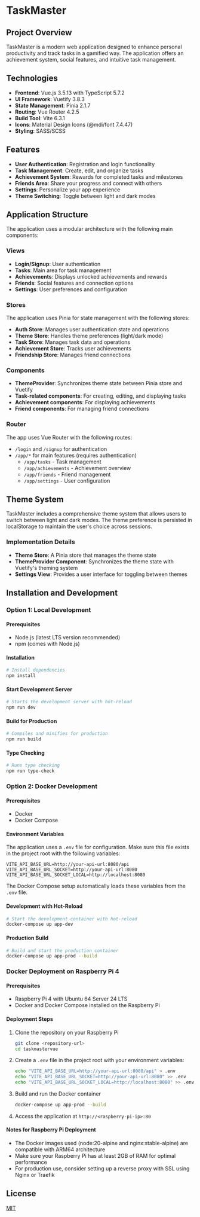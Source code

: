 # TaskMaster

## Project Overview
TaskMaster is a modern web application designed to enhance personal productivity and track tasks in a gamified way. The application offers an achievement system, social features, and intuitive task management.

## Technologies
- **Frontend**: Vue.js 3.5.13 with TypeScript 5.7.2
- **UI Framework**: Vuetify 3.8.3
- **State Management**: Pinia 2.1.7
- **Routing**: Vue Router 4.2.5
- **Build Tool**: Vite 6.3.1
- **Icons**: Material Design Icons (@mdi/font 7.4.47)
- **Styling**: SASS/SCSS

## Features
- **User Authentication**: Registration and login functionality
- **Task Management**: Create, edit, and organize tasks
- **Achievement System**: Rewards for completed tasks and milestones
- **Friends Area**: Share your progress and connect with others
- **Settings**: Personalize your app experience
- **Theme Switching**: Toggle between light and dark modes

## Application Structure
The application uses a modular architecture with the following main components:

### Views
- **Login/Signup**: User authentication
- **Tasks**: Main area for task management
- **Achievements**: Displays unlocked achievements and rewards
- **Friends**: Social features and connection options
- **Settings**: User preferences and configuration

### Stores
The application uses Pinia for state management with the following stores:

- **Auth Store**: Manages user authentication state and operations
- **Theme Store**: Handles theme preferences (light/dark mode)
- **Task Store**: Manages task data and operations
- **Achievement Store**: Tracks user achievements
- **Friendship Store**: Manages friend connections

### Components
- **ThemeProvider**: Synchronizes theme state between Pinia store and Vuetify
- **Task-related components**: For creating, editing, and displaying tasks
- **Achievement components**: For displaying achievements
- **Friend components**: For managing friend connections

### Router
The app uses Vue Router with the following routes:
- `/login` and `/signup` for authentication
- `/app/*` for main features (requires authentication)
    - `/app/tasks` - Task management
    - `/app/achievements` - Achievement overview
    - `/app/friends` - Friend management
    - `/app/settings` - User configuration

## Theme System
TaskMaster includes a comprehensive theme system that allows users to switch between light and dark modes. The theme preference is persisted in localStorage to maintain the user's choice across sessions.

### Implementation Details
- **Theme Store**: A Pinia store that manages the theme state
- **ThemeProvider Component**: Synchronizes the theme state with Vuetify's theming system
- **Settings View**: Provides a user interface for toggling between themes

## Installation and Development

### Option 1: Local Development
#### Prerequisites
- Node.js (latest LTS version recommended)
- npm (comes with Node.js)

#### Installation
```bash
# Install dependencies
npm install
```

#### Start Development Server
```bash
# Starts the development server with hot-reload
npm run dev
```

#### Build for Production
```bash
# Compiles and minifies for production
npm run build
```

#### Type Checking
```bash
# Runs type checking
npm run type-check
```

### Option 2: Docker Development
#### Prerequisites
- Docker
- Docker Compose

#### Environment Variables
The application uses a `.env` file for configuration. Make sure this file exists in the project root with the following variables:

```
VITE_API_BASE_URL=http://your-api-url:8080/api
VITE_API_BASE_URL_SOCKET=http://your-api-url:8080
VITE_API_BASE_URL_SOCKET_LOCAL=http://localhost:8080
```

The Docker Compose setup automatically loads these variables from the `.env` file.

#### Development with Hot-Reload
```bash
# Start the development container with hot-reload
docker-compose up app-dev
```

#### Production Build
```bash
# Build and start the production container
docker-compose up app-prod --build
```

### Docker Deployment on Raspberry Pi 4
#### Prerequisites
- Raspberry Pi 4 with Ubuntu 64 Server 24 LTS
- Docker and Docker Compose installed on the Raspberry Pi

#### Deployment Steps
1. Clone the repository on your Raspberry Pi
   ```bash
   git clone <repository-url>
   cd taskmastervue
   ```

2. Create a `.env` file in the project root with your environment variables:
   ```bash
   echo "VITE_API_BASE_URL=http://your-api-url:8080/api" > .env
   echo "VITE_API_BASE_URL_SOCKET=http://your-api-url:8080" >> .env
   echo "VITE_API_BASE_URL_SOCKET_LOCAL=http://localhost:8080" >> .env
   ```

3. Build and run the Docker container
   ```bash
   docker-compose up app-prod --build
   ```

4. Access the application at `http://<raspberry-pi-ip>:80`

#### Notes for Raspberry Pi Deployment
- The Docker images used (node:20-alpine and nginx:stable-alpine) are compatible with ARM64 architecture
- Make sure your Raspberry Pi has at least 2GB of RAM for optimal performance
- For production use, consider setting up a reverse proxy with SSL using Nginx or Traefik

## License
[MIT](https://opensource.org/licenses/MIT)
